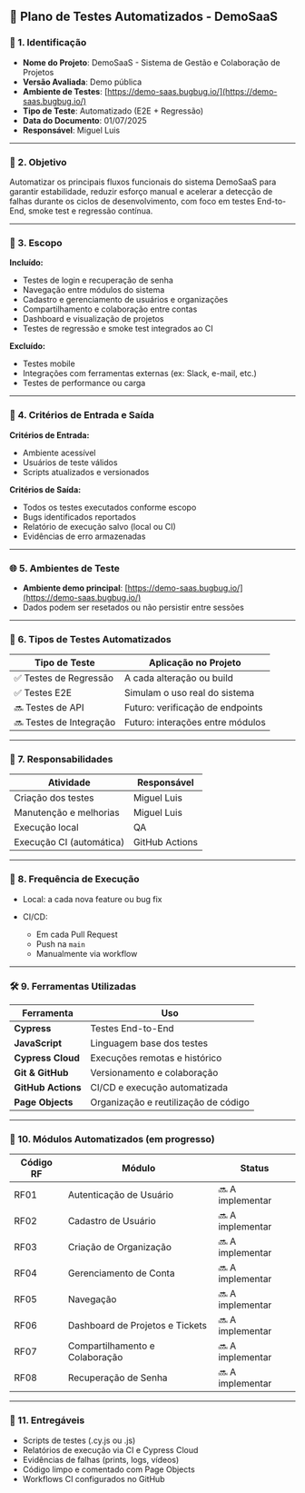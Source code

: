 ## 🤖 **Plano de Testes Automatizados - DemoSaaS**

### 📌 1. **Identificação**

* **Nome do Projeto**: DemoSaaS - Sistema de Gestão e Colaboração de Projetos
* **Versão Avaliada**: Demo pública
* **Ambiente de Testes**: [https://demo-saas.bugbug.io/](https://demo-saas.bugbug.io/)
* **Tipo de Teste**: Automatizado (E2E + Regressão)
* **Data do Documento**: 01/07/2025
* **Responsável**: Miguel Luis

---

### 🎯 2. **Objetivo**

Automatizar os principais fluxos funcionais do sistema DemoSaaS para garantir estabilidade, reduzir esforço manual e acelerar a detecção de falhas durante os ciclos de desenvolvimento, com foco em testes End-to-End, smoke test e regressão contínua.

---

### 🧩 3. **Escopo**

**Incluído:**

* Testes de login e recuperação de senha
* Navegação entre módulos do sistema
* Cadastro e gerenciamento de usuários e organizações
* Compartilhamento e colaboração entre contas
* Dashboard e visualização de projetos
* Testes de regressão e smoke test integrados ao CI

**Excluído:**

* Testes mobile
* Integrações com ferramentas externas (ex: Slack, e-mail, etc.)
* Testes de performance ou carga

---

### 🚦 4. **Critérios de Entrada e Saída**

**Critérios de Entrada:**

* Ambiente acessível
* Usuários de teste válidos
* Scripts atualizados e versionados

**Critérios de Saída:**

* Todos os testes executados conforme escopo
* Bugs identificados reportados
* Relatório de execução salvo (local ou CI)
* Evidências de erro armazenadas

---

### 🌐 5. **Ambientes de Teste**

* **Ambiente demo principal**:
  [https://demo-saas.bugbug.io/](https://demo-saas.bugbug.io/)
* Dados podem ser resetados ou não persistir entre sessões

---

### 🧪 6. **Tipos de Testes Automatizados**

| Tipo de Teste           | Aplicação no Projeto             |
| ----------------------- | -------------------------------- |
| ✅ Testes de Regressão   | A cada alteração ou build        |
| ✅ Testes E2E            | Simulam o uso real do sistema    |
| 🔜 Testes de API        | Futuro: verificação de endpoints |
| 🔜 Testes de Integração | Futuro: interações entre módulos |

---

### 👤 7. **Responsabilidades**

| Atividade                | Responsável    |
| ------------------------ | -------------- |
| Criação dos testes       | Miguel Luis    |
| Manutenção e melhorias   | Miguel Luis    |
| Execução local           | QA             |
| Execução CI (automática) | GitHub Actions |

---

### 🔁 8. **Frequência de Execução**

* Local: a cada nova feature ou bug fix
* CI/CD:

  * Em cada Pull Request
  * Push na `main`
  * Manualmente via workflow

---

### 🛠️ 9. **Ferramentas Utilizadas**

| Ferramenta         | Uso                                  |
| ------------------ | ------------------------------------ |
| **Cypress**        | Testes End-to-End                    |
| **JavaScript**     | Linguagem base dos testes            |
| **Cypress Cloud**  | Execuções remotas e histórico        |
| **Git & GitHub**   | Versionamento e colaboração          |
| **GitHub Actions** | CI/CD e execução automatizada        |
| **Page Objects**   | Organização e reutilização de código |

---

### 📄 10. **Módulos Automatizados (em progresso)**

| Código RF | Módulo                          | Status           |
| --------- | ------------------------------- | ---------------- |
| RF01      | Autenticação de Usuário         | 🔜 A implementar |
| RF02      | Cadastro de Usuário             | 🔜 A implementar |
| RF03      | Criação de Organização          | 🔜 A implementar |
| RF04      | Gerenciamento de Conta          | 🔜 A implementar |
| RF05      | Navegação                       | 🔜 A implementar |
| RF06      | Dashboard de Projetos e Tickets | 🔜 A implementar |
| RF07      | Compartilhamento e Colaboração  | 🔜 A implementar |
| RF08      | Recuperação de Senha            | 🔜 A implementar |

---

### 📁 11. **Entregáveis**

* Scripts de testes (.cy.js ou .js)
* Relatórios de execução via CI e Cypress Cloud
* Evidências de falhas (prints, logs, vídeos)
* Código limpo e comentado com Page Objects
* Workflows CI configurados no GitHub